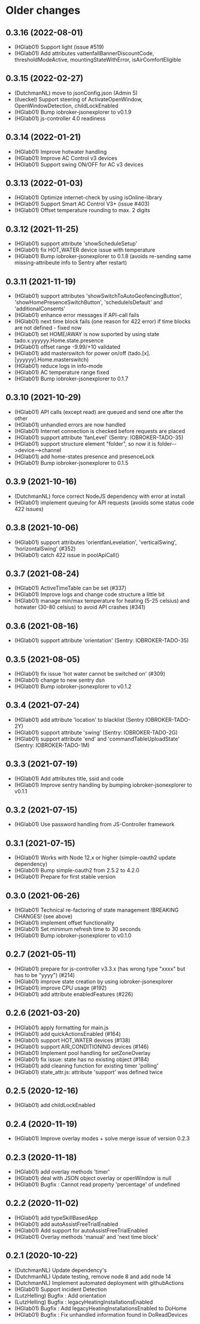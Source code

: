 # Older changes
## 0.3.16 (2022-08-01)
* (HGlab01) Support light (issue #519)
* (HGlab01) Add attributes vattenfallBannerDiscountCode, thresholdModeActive, mountingStateWithError, isAirComfortEligible

## 0.3.15 (2022-02-27)
* (DutchmanNL) move to jsonConfig.json (Admin 5)
* (ilueckel) Support steering of ActivateOpenWindow, OpenWindowDetection, childLockEnabled 
* (HGlab01) Bump iobroker-jsonexplorer to v0.1.9
* (HGlab01) js-controller 4.0 readiness

## 0.3.14 (2022-01-21)
* (HGlab01) Improve hotwater handling
* (HGlab01) Improve AC Control v3 devices 
* (HGlab01) Support swing ON/OFF for AC v3 devices

## 0.3.13 (2022-01-03)
* (HGlab01) Optimize internet-check by using isOnline-library
* (HGlab01) Support Smart AC Control V3+ (issue #403)
* (HGlab01) Offset temperature rounding to max. 2 digits

## 0.3.12 (2021-11-25)
* (HGlab01) support attribute 'showScheduleSetup'
* (HGlab01) fix HOT_WATER device issue with temperature
* (HGlab01) Bump iobroker-jsonexplorer to 0.1.8 (avoids re-sending same missing-attribeute info to Sentry after restart)

## 0.3.11 (2021-11-19)
* (HGlab01) support attributes 'showSwitchToAutoGeofencingButton', 'showHomePresenceSwitchButton', 'scheduleIsDefault' and 'additionalConsents'
* (HGlab01) enhance error messages if API-call fails
* (HGlab01) next time block fails (one reason for 422 error) if time blocks are not defined - fixed now
* (HGlab01) set HOME/AWAY is now suported by using state tado.x.yyyyyy.Home.state.presence
* (HGlab01) offset range -9.99/+10 validated
* (HGlab01) add masterswitch for power on/off (tado.[x].[yyyyyy].Home.masterswitch)
* (HGlab01) reduce logs in info-mode
* (HGlab01) AC temperature range fixed
* (HGlab01) Bump iobroker-jsonexplorer to 0.1.7

## 0.3.10 (2021-10-29)
* (HGlab01) API calls (except read) are queued and send one after the other
* (HGlab01) unhandled errors are now handled
* (HGlab01) Internet connection is checked before requests are placed
* (HGlab01) support attribute 'fanLevel' (Sentry: IOBROKER-TADO-35)
* (HGlab01) support structure element "folder", so now it is folder-->device-->channel
* (HGlab01) add home-states presence and presenceLock
* (HGlab01) Bump iobroker-jsonexplorer to 0.1.5

## 0.3.9 (2021-10-16)
* (DutchmanNL) force correct NodeJS dependency with error at install
* (HGlab01) implement queuing for API requests (avoids some status code 422 issues)

## 0.3.8 (2021-10-06)
* (HGlab01) support attributes 'orientfanLevelation', 'verticalSwing', 'horizontalSwing' (#352)
* (HGlab01) catch 422 issue in poolApiCall()

## 0.3.7 (2021-08-24)
* (HGlab01) ActiveTimeTable can be set (#337)
* (HGlab01) Improve logs and change code structure a little bit
* (HGlab01) manage min/max temperature for heating (5-25 celsius) and hotwater (30-80 celsius) to avoid API crashes (#341)

## 0.3.6 (2021-08-16)
* (HGlab01) support attribute 'orientation' (Sentry: IOBROKER-TADO-35)

## 0.3.5 (2021-08-05)
* (HGlab01) fix issue 'hot water cannot be switched on' (#309)
* (HGlab01) change to new sentry dsn
* (HGlab01) Bump iobroker-jsonexplorer to v0.1.2

## 0.3.4 (2021-07-24)
* (HGlab01) add attribute 'location' to blacklist (Sentry IOBROKER-TADO-2Y)
* (HGlab01) support attribute 'swing' (Sentry: IOBROKER-TADO-2G)
* (HGlab01) support attribute 'end' and 'commandTableUploadState' (Sentry: IOBROKER-TADO-1M)

## 0.3.3 (2021-07-19)
* (HGlab01) Add attributes title, ssid and code
* (HGlab01) Improve sentry handling by bumping iobroker-jsonexplorer to v0.1.1

## 0.3.2 (2021-07-15)
* (HGlab01) Use password handling from JS-Controller framework

## 0.3.1 (2021-07-15)
* (HGlab01) Works with Node 12.x or higher (simple-oauth2 update dependency)
* (HGlab01) Bump simple-oauth2 from 2.5.2 to 4.2.0
* (HGlab01) Prepare for first stable version

## 0.3.0 (2021-06-26)
* (HGlab01) Technical re-factoring of state management !BREAKING CHANGES! (see above)
* (HGlab01) implement offset functionality
* (HGlab01) Set minimum refresh time to 30 seconds
* (HGlab01) Bump iobroker-jsonexplorer to v0.1.0

## 0.2.7 (2021-05-11)
* (HGlab01) prepare for js-controller v3.3.x (has wrong type "xxxx" but has to be "yyyy") (#214)
* (HGlab01) improve state creation by using iobroker-jsonexplorer
* (HGlab01) improve CPU usage (#192)
* (HGlab01) add attribute enabledFeatures (#226)

## 0.2.6 (2021-03-20)
* (HGlab01) apply formatting for main.js
* (HGlab01) add quickActionsEnabled (#164)
* (HGlab01) support HOT_WATER devices (#138)
* (HGlab01) support AIR_CONDITIONING devices (#146)
* (HGlab01) Implement pool handling for setZoneOverlay
* (HGlab01) fix issue: state has no existing object (#184)
* (HGlab01) add cleaning function for existing timer 'polling'
* (HGlab01) state_attr.js: attribute 'support' was defined twice

## 0.2.5 (2020-12-16)
* (HGlab01) add childLockEnabled

## 0.2.4 (2020-11-19)
* (HGlab01) Improve overlay modes + solve merge issue of version 0.2.3

## 0.2.3 (2020-11-18)
* (HGlab01) add overlay methods 'timer'
* (HGlab01) deal with JSON object overlay or openWindow is null
* (HGlab01) Bugfix : Cannot read property 'percentage' of undefined

## 0.2.2 (2020-11-02)
* (HGlab01) add typeSkillBasedApp
* (HGlab01) add autoAssistFreeTrialEnabled
* (HGlab01) Add support for autoAssistFreeTrialEnabled
* (HGlab01) Overlay methods 'manual' and 'next time block'

## 0.2.1 (2020-10-22)
* (DutchmanNL) Update dependency's
* (DutchmanNL) Update testing, remove node 8 and add node 14
* (DutchmanNL) Implement automated deployment with githubActions
* (HGlab01) Support incident Detection
* (LutzHelling) Bugfix : Add orientation
* (LutzHelling) Bugfix : legacyHeatingInstallationsEnabled
* (HGlab01) Bugfix : Add legacyHeatingInstallationsEnabled to DoHome
* (HGlab01) Bugfix : Fix unhandled information found in DoReadDevices
